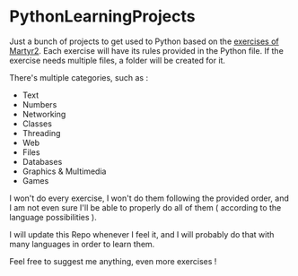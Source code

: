 # PythonLearningProjects

Just a bunch of projects to get used to Python based on the [exercises of Martyr2](http://www.dreamincode.net/forums/topic/78802-martyr2s-mega-project-ideas-list/).
Each exercise will have its rules provided in the Python file.
If the exercise needs multiple files, a folder will be created for it.

There's multiple categories, such as :
- Text
- Numbers
- Networking
- Classes
- Threading
- Web
- Files
- Databases
- Graphics & Multimedia
- Games

I won't do every exercise, I won't do them following the provided order, and I am not even sure I'll be able to properly do all of them ( according to the language possibilities ).

I will update this Repo whenever I feel it, and I will probably do that with many languages in order to learn them.

Feel free to suggest me anything, even more exercises !
